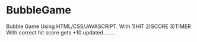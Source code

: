 # BubbleGame
Bubble Game
Using HTML/CSS/JAVASCRIPT.
With 
1)HIT 
2)SCORE 
3)TIMER
With correct hit score gets +10 updated........


